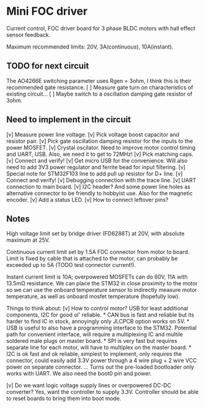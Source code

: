 Mini FOC driver
===============

Current control, FOC driver board for 3 phase BLDC motors with hall effect sensor feedback.

Maximum recommended limits: 20V, 3A(continuous), 10A(instant).

TODO for next circuit
---------------------

The AO4266E switching parameter uses Rgen = 3ohm, I think this is their recommended gate resistance.
[ ] Measure gate turn on characteristics of existing circuit...
[ ] Maybe switch to a oscillation damping gate resistor of 3ohm.

Need to implement in the circuit
--------------------------------

[v] Measure power line voltage.
[v] Pick voltage boost capacitor and resistor pair.
[v] Pick gate oscillation damping resistor for the inputs to the power MOSFET.
[v] Crystal oscilator. Need to improve motor control timing and UART, USB. Also, we need it to get to 72MHz!
	[v] Pick matching caps.
	[v] Connect and verify!
[v] Get micro USB for the convenience. Will also need to add 3V3 power regulator and ferrite bead for input filtering.
	[v] Special note for STM32F103 line to add pull up resistor for D+ line.
	[v] Connect and verify!
[v] Debugging connection with the trace line.
[v] UART connection to main board.
[v] I2C header? And some power line holes as alternative connector to be friendly to hobbyist use. Also for the magnetic encoder.
[v] Add a status LED.
[v] How to connect leftover pins?




Notes
-----

High voltage limit set by bridge driver (FD6288T) at 20V, with absolute maximum at 25V.

Continuous current limit set by 1.5A FDC connector from motor to board. Limit is fixed by cable 
that is attached to the motor, can probably be exceeded up to 5A (TODO test connector current!).

Instant current limit is 10A; overpowered MOSFETs can do 60V, 11A with 13.5mΩ resistance. We can
place the STM32 in close proximity to the motor so we can use the onboard temperature sensor to
indirectly measure motor temperature, as well as onboard mosfet temperature (hopefully low). 

Things to think about:
[v] How to control motor? USB for least additional components, I2C for good ol' reliable.
	* CAN bus is fast and reliable but its harder to find IC in stock, annoyingly only JLCPCB option works on 5V.
	* USB is useful to also have a programming interface to the STM32. Potential path for convenient interface,
	will require a multiplexing IC and multile soldered male plugs on master board.
	* SPI is very fast but requires separate line for each motor, will have to multiplex on the master board.
	* I2C is ok fast and ok reliable, simplest to implement, only requires the connector, could easily add 3.3V
	power through a 4 wire plug + 2 wire VCC power on separate connector.
... Turns out the pre-loaded bootloader only works with UART. We also need the boot0 pin and power.

[v] Do we want logic voltage supply lines or overpowered DC-DC converter?
Yes, want the controller to supply 3.3V. Controller should be able to reset boards to bring them into boot mode.
